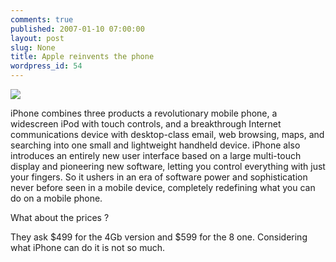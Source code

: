 ```yaml
---
comments: true
published: 2007-01-10 07:00:00
layout: post
slug: None
title: Apple reinvents the phone
wordpress_id: 54
---
```


![](/images/posts/iphone.jpg)


>
iPhone combines three products a revolutionary mobile phone, a widescreen iPod with touch controls, and a breakthrough Internet communications device with desktop-class email, web browsing, maps, and searching into one small and lightweight handheld device. iPhone also introduces an entirely new user interface based on a large multi-touch display and pioneering new software, letting you control everything with just your fingers. So it ushers in an era of software power and sophistication never before seen in a mobile device, completely redefining what you can do on a mobile phone.






What about the prices ?





They ask $499 for the 4Gb version and $599 for the 8 one.
Considering what iPhone can do it is not so much.
